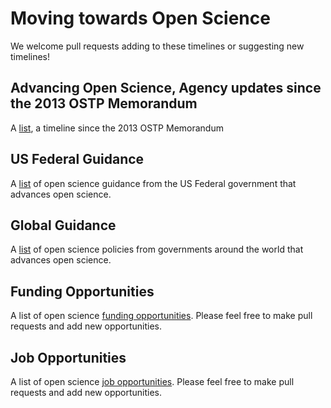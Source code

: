 # Moving towards Open Science

We welcome pull requests adding to these timelines or suggesting new timelines!

## Advancing Open Science, Agency updates since the 2013 OSTP Memorandum 

A [list](./Open_Timeline.md), a timeline since the 2013 OSTP Memorandum 

## US Federal Guidance

A [list](./federal_guidance.md) of open science guidance from the US Federal government that advances open science.

## Global Guidance

A [list](./global_policies.md) of open science policies from governments around the world that advances open science.

## Funding Opportunities

A list of open science [funding opportunities](./funding_opportunities.md). Please feel free to make pull requests and add new opportunities.

## Job Opportunities

A list of open science [job opportunities](./job_opportunities.md). Please feel free to make pull requests and add new opportunities.
